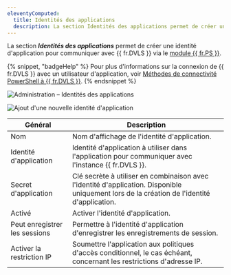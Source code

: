 ```yaml
---
eleventyComputed:
  title: Identités des applications
  description: La section Identités des applications permet de créer une identité d'application pour communiquer avec {{ fr.DVLS }} via le module {{ fr.PS }}.
---
```

La section ***Identités des applications*** permet de créer une identité d'application pour communiquer avec {{ fr.DVLS }} via le [module {{ fr.PS }}](https://www.powershellgallery.com/packages/Devolutions.PowerShell/).

{% snippet, "badgeHelp" %}
Pour plus d'informations sur la connexion de {{ fr.DVLS }} avec un utilisateur d'application, voir [Méthodes de connectivité PowerShell à {{ fr.DVLS }}](/powershell/dvls-powershell/powershell-connectivity/).
{% endsnippet %}

![Administration – Identités des applications](https://cdnweb.devolutions.net/docs/DVLS6023_2024_1.png)

![Ajout d'une nouvelle identité d'application](https://cdnweb.devolutions.net/docs/DVLS6022_2024_1.png)

| Général               | Description                                                                                               |
|-----------------------|-----------------------------------------------------------------------------------------------------------|
| Nom                   | Nom d'affichage de l'identité d'application.                                                                      |
| Identité d'application       | Identité d'application à utiliser dans l'application pour communiquer avec l'instance {{ fr.DVLS }}.                  |
| Secret d'application  | Clé secrète à utiliser en combinaison avec l'identité d'application. Disponible uniquement lors de la création de l'identité d'application. |
| Activé                | Activer l'identité d'application.                                                                             |
| Peut enregistrer les sessions   | Permettre à l'identité d'application d'enregistrer les enregistrements de session.                                                   |
| Activer la restriction IP | Soumettre l'application aux politiques d'accès conditionnel, le cas échéant, concernant les restrictions d'adresse IP.       |
